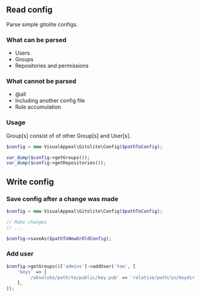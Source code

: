 ## Read config

Parse simple gitolite configs.

### What can be parsed

* Users
* Groups
* Repositories and permissions

### What cannot be parsed

* @all
* Including another config file
* Rule accumulation

### Usage

Group[s] consist of of other Group[s] and User[s].

```php
$config = new VisualAppeal\Gitolite\Config($pathToConfig);

var_dump($config->getGroups());
var_dump($config->getRepositories());
```

## Write config

### Save config after a change was made
```php
$config = new VisualAppeal\Gitolite\Config($pathToConfig);

// Make changes
// ...

$config->saveAs($pathToNewOrOldConfig);
```

### Add user

```php
$config->getGroups()['admins']->addUser('tom', [
	'keys' => [
		'/absolute/path/to/public/key.pub' => 'relative/path/in/keydir.pub'
	],
]);
```
